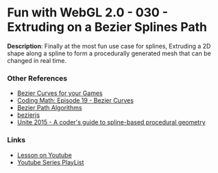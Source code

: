 # Fun with WebGL 2.0 - 030 - Extruding on a Bezier Splines Path
**Description**:
Finally at the most fun use case for splines, Extruding a 2D shape along a spline to form a procedurally generated mesh that can be changed in real time.

### Other References
* [Bezier Curves for your Games](http://devmag.org.za/2011/04/05/bzier-curves-a-tutorial/)
* [Coding Math: Episode 19 - Bezier Curves](https://www.youtube.com/watch?v=dXECQRlmIaE)
* [Bezier Path Algorithms](http://devmag.org.za/2011/06/23/bzier-path-algorithms/)
* [bezierjs](http://pomax.github.io/bezierjs/)
* [Unite 2015 - A coder's guide to spline-based procedural geometry](https://www.youtube.com/watch?v=o9RK6O2kOKo)

### Links
* [Lesson on Youtube](https://youtu.be/ZLE48jQIIGI)
* [Youtube Series PlayList](https://www.youtube.com/playlist?list=PLMinhigDWz6emRKVkVIEAaePW7vtIkaIF)
